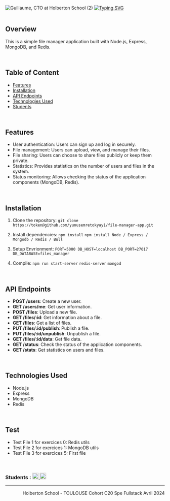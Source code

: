 ![Guillaume, CTO at Holberton School (2)](https://github.com/yunusemretokyay1/holbertonschool-files_manager/assets/113889290/de52f198-bf3e-4875-b419-65b612a62e5a)
<a href="https://git.io/typing-svg"><img src="https://readme-typing-svg.demolab.com?font=Fira+Code&weight=700&size=44&pause=1000&color=CD3544&center=true&vCenter=true&width=935&height=60&lines=FILE+MANAGER" alt="Typing SVG" /></a><br>
<br>

## Overview
This is a simple file manager application built with Node.js, Express, MongoDB, and Redis.

<br>

## Table of Content
* [Features](#Features)
* [Installation](#Installation)
* [API Endpoints](#API)
* [Technologies Used](#Technologies)
* [Students](#Students)
<br>

## Features

- User authentication: Users can sign up and log in securely.
- File management: Users can upload, view, and manage their files.
- File sharing: Users can choose to share files publicly or keep them private.
- Statistics: Provides statistics on the number of users and files in the system.
- Status monitoring: Allows checking the status of the application components (MongoDB, Redis).
<br>

## Installation

1. Clone the repository:
``git clone https://token@github.com/yunusemretokyay1/file-manager-app.git``

2. Install dependencies:
``npm install``
``npm install Node / Express / Mongodb / Redis / Bull``

3. Setup Envrionment:
``PORT=5000
DB_HOST=localhost
DB_PORT=27017
DB_DATABASE=files_manager``

4. Compile:
``npm run start-server``
``redis-server``
``mongod``
<br>

## API Endpoints

- **POST /users**: Create a new user.
- **GET /users/me**: Get user information.
- **POST /files**: Upload a new file.
- **GET /files/:id**: Get information about a file.
- **GET /files**: Get a list of files.
- **PUT /files/:id/publish**: Publish a file.
- **PUT /files/:id/unpublish**: Unpublish a file.
- **GET /files/:id/data**: Get file data.
- **GET /status**: Check the status of the application components.
- **GET /stats**: Get statistics on users and files.
<br>

## Technologies Used

- Node.js
- Express
- MongoDB
- Redis
<br>

## Test

* Test File 1 for exercices 0: Redis utils
* Test File 2 for exercices 1: MongoDB utils
* Test File 3 for exercices 5: First file

<br>
<h3>Students :
    <a href="https://www.linkedin.com/in/yunusemretokyay/">
       <img alt="Anurag Hazra | CodeSandbox" height="20px" src="https://img.shields.io/badge/YunusEmreTokyay-4A6552?style=for-the-badge&logo=linkedin&color=CD3544&logoColor=white" />
    </a>
    <a href="https://www.linkedin.com/in/vanessa-tessier-601794252/">
        <img alt="Anurag Hazra | CodeSandbox" height="20px" src="https://img.shields.io/badge/TessierVanessa-4A6552?style=for-the-badge&logo=linkedin&color=CD3544&logoColor=white"/>
    </a>
    </h3>

<hr>
<p align="right">Holberton School - TOULOUSE Cohort C20 Spe Fullstack Avril 2024</p>


